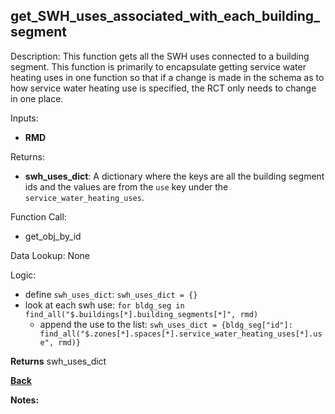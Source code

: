 ## get_SWH_uses_associated_with_each_building_segment

Description: This function gets all the SWH uses connected to a building segment. This function is primarily to encapsulate getting service water heating uses in one function so that if a change is made in the schema as to how service water heating use is specified, the RCT only needs to change in one place.   

Inputs:
- **RMD**  

Returns:
- **swh_uses_dict**: A dictionary where the keys are all the building segment ids and the values are from the `use` key under the `service_water_heating_uses`.

Function Call:
- get_obj_by_id  

Data Lookup: None

Logic:
- define `swh_uses_dict`: `swh_uses_dict = {}`
- look at each swh use: `for bldg_seg in find_all("$.buildings[*].building_segments[*]", rmd)`  
    - append the use to the list: `swh_uses_dict = {bldg_seg["id"]: find_all("$.zones[*].spaces[*].service_water_heating_uses[*].use", rmd)}`   


**Returns** swh_uses_dict

**[Back](../_toc.md)**

**Notes:**

